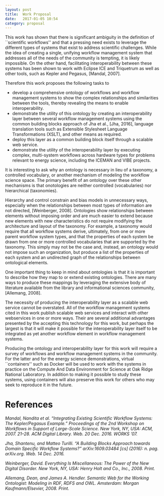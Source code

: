 ```yaml
---
layout: post
title:  Work Proposal
date:   2017-01-05 10:54
category: proposal
---
```


This work has shown that there is significant ambiguity in the definition of
``scientific workflows'' and that a pressing need exists to leverage the
different types of systems that exist to address scientific challenges. While
the idea of creating a single, unifying workflow management system that
addresses all of the needs of the community is tempting, it is likely
impossible. On the other hand, facilitating interoperability between these
systems has been shown to work with Eclipse ICE and Triquetrum as well as other
tools, such as Kepler and Pegasus, \[Mandal, 2007].

Therefore this work proposes the following tasks to

* develop a comprehensive ontology of workflows and workflow management
systems to show the complex relationships and similarities between the tools,
thereby revealing the means to enable interoperability.
* demonstrate the utility of this ontology by creating an interoperability
layer between several workflow management systems using the common building
blocks approach of Jha et al., \[Jha, 2016], language translation tools such as
Extensible Stylesheet Language Transformations (XSLT), and other means as
required.
* deploy this layer as a common building block itself through a scalable web
service.
* demonstrate the utility of the interoperability layer by executing
complex, multi-system workflows across hardware types for problems relevant to
energy science, including the ICEMAN and VIBE projects. 

It is interesting to ask why an ontology is necessary in lieu of a taxonomy, a
controlled vocabulary, or another mechanism of modeling the workflow science
space. The primary benefit of an ontology over these other mechanisms is that
onotologies are neither controlled (vocabularies) nor hierarchical
(taxonomies).

Hierarchy and control constrain and bias models in unnecessary ways, especially
when the relationships between most types of information are not directed,
\[Weinberger, 2008]. Ontologies show relationships between elements without
imposing order and are much easier to extend because new elements with new
characteristics do not require modifying the architecture and layout of the
taxonomy. For example, a taxonomy would require that all workflow systems
derive, ultimately, from one or more parent workflow system types, and that the
properties of each system be drawn from one or more controlled vocabularies
that are supported by the taxonomy. This simply may not be the case and,
instead, an ontology would not impose such an organization, but produce a list
of the properties of each system and an undirected graph of the relationships
between ontological elements.

One important thing to keep in mind about ontologies is that it is important to
describe how they map to or extend existing ontologies. There are many ways to
produce these mappings by leveraging the extensive body of literature available
from the library and informational sciences community, \[Allemang, 2008].

The necessity of producing the interoperability layer as a scalable web service
cannot be overstated. All of the workflow management systems cited in this
work publish scalable web services and interact with other webservices in one
or more ways. Their are several additional advantages presented by the
accepting this technology for this work, but perhaps the largest is that it
will make it possible for the interoperability layer itself to be integrated as
yet another workflow element in workflow management systems.

Producing the ontology and interoperability layer for this work will require a
survey of workflows and workflow management systems in the community. For the
latter and for the energy science demonstrations, virtual ``containers'' such
as Docker will be used to work with the systems in practice on the Compute And
Data Environment for Science at Oak Ridge National Laboratory. In addition to
making it possible to study these systems, using containers will also preserve
this work for others who may seek to reproduce it in the future.

# References

_Mandal, Nandita et al. “Integrating Existing Scientific Workflow Systems: The Kepler/Pegasus Example.” Proceedings of the 2nd Workshop on Workflows in Support of Large-Scale Science. New York, NY, USA: ACM, 2007. 21–28. ACM Digital Library. Web. 20 Dec. 2016. WORKS ’07._

_Jha, Shantenu, and Matteo Turilli. “A Building Blocks Approach towards Domain Specific Workflow Systems?” arXiv:1609.03484 [cs] (2016): n. pag. arXiv.org. Web. 14 Dec. 2016._

_Weinberger, David. Everything Is Miscellaneous: The Power of the New Digital Disorder. New York, NY, USA: Henry Holt and Co., Inc., 2008. Print._

_Allemang, Dean, and James A. Hendler. Semantic Web for the Working Ontologist: Modeling in RDF, RDFS and OWL. Amsterdam: Morgan Kaufmann/Elsevier, 2008. Print._
